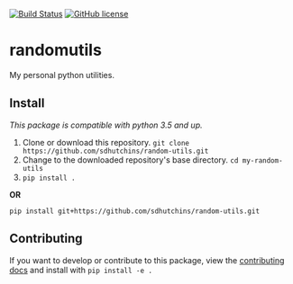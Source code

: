 [![Build Status](https://travis-ci.org/sdhutchins/random-utils.svg?branch=master)](https://travis-ci.org/sdhutchins/random-utils)
[![GitHub license](https://img.shields.io/github/license/sdhutchins/random-utils.svg)](https://github.com/sdhutchins/random-utils/blob/master/LICENSE)

# randomutils

My personal python utilities.

## Install
*This package is compatible with python 3.5 and up.*

1. Clone or download this repository. `git clone https://github.com/sdhutchins/random-utils.git`
2. Change to the downloaded repository's base directory. `cd my-random-utils`
3. `pip install .`

**OR**  
  
`pip install git+https://github.com/sdhutchins/random-utils.git`



## Contributing
If you want to develop or contribute to this package, view the [contributing docs](https://github.com/sdhutchins/random-utils/blob/master/CONTRIBUTING.rst) and install with `pip install -e .`


